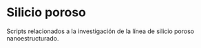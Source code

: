 # Silicio poroso

Scripts relacionados a la investigación de la línea de silicio poroso nanoestructurado.
